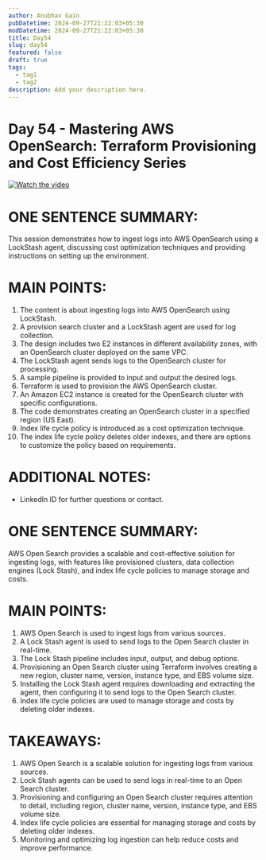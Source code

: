 ```yaml
---
author: Anubhav Gain
pubDatetime: 2024-09-27T21:22:03+05:30
modDatetime: 2024-09-27T21:22:03+05:30
title: Day54
slug: day54
featured: false
draft: true
tags:
  - tag1
  - tag2
description: Add your description here.
---
```


# Day 54 - Mastering AWS OpenSearch: Terraform Provisioning and Cost Efficiency Series

[![Watch the video](/thumbnails/day54.png)](https://www.youtube.com/watch?v=GYrCbUqHPi4)

# ONE SENTENCE SUMMARY:

This session demonstrates how to ingest logs into AWS OpenSearch using a LockStash agent, discussing cost optimization techniques and providing instructions on setting up the environment.

# MAIN POINTS:

1. The content is about ingesting logs into AWS OpenSearch using LockStash.
2. A provision search cluster and a LockStash agent are used for log collection.
3. The design includes two E2 instances in different availability zones, with an OpenSearch cluster deployed on the same VPC.
4. The LockStash agent sends logs to the OpenSearch cluster for processing.
5. A sample pipeline is provided to input and output the desired logs.
6. Terraform is used to provision the AWS OpenSearch cluster.
7. An Amazon EC2 instance is created for the OpenSearch cluster with specific configurations.
8. The code demonstrates creating an OpenSearch cluster in a specified region (US East).
9. Index life cycle policy is introduced as a cost optimization technique.
10. The index life cycle policy deletes older indexes, and there are options to customize the policy based on requirements.

# ADDITIONAL NOTES:

- LinkedIn ID for further questions or contact.

# ONE SENTENCE SUMMARY:

AWS Open Search provides a scalable and cost-effective solution for ingesting logs, with features like provisioned clusters, data collection engines (Lock Stash), and index life cycle policies to manage storage and costs.

# MAIN POINTS:

1. AWS Open Search is used to ingest logs from various sources.
2. A Lock Stash agent is used to send logs to the Open Search cluster in real-time.
3. The Lock Stash pipeline includes input, output, and debug options.
4. Provisioning an Open Search cluster using Terraform involves creating a new region, cluster name, version, instance type, and EBS volume size.
5. Installing the Lock Stash agent requires downloading and extracting the agent, then configuring it to send logs to the Open Search cluster.
6. Index life cycle policies are used to manage storage and costs by deleting older indexes.

# TAKEAWAYS:

1. AWS Open Search is a scalable solution for ingesting logs from various sources.
2. Lock Stash agents can be used to send logs in real-time to an Open Search cluster.
3. Provisioning and configuring an Open Search cluster requires attention to detail, including region, cluster name, version, instance type, and EBS volume size.
4. Index life cycle policies are essential for managing storage and costs by deleting older indexes.
5. Monitoring and optimizing log ingestion can help reduce costs and improve performance.

